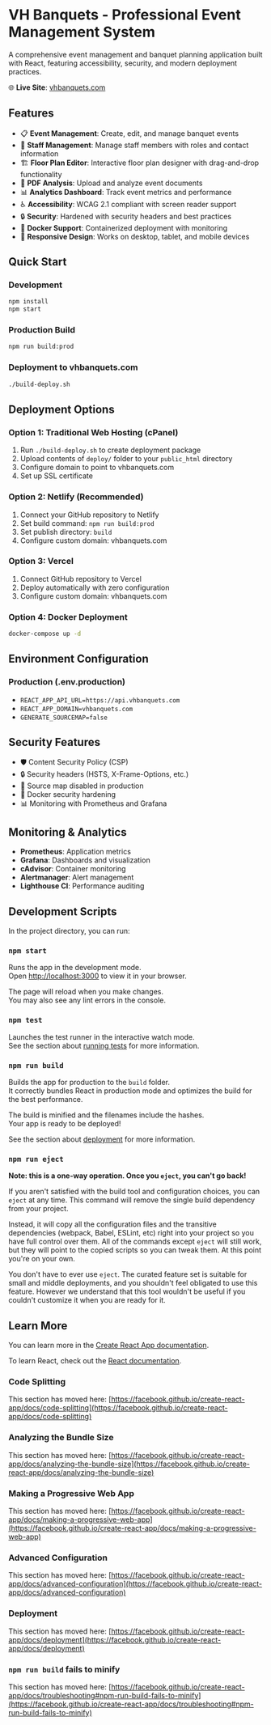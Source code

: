 # VH Banquets - Professional Event Management System

A comprehensive event management and banquet planning application built with React, featuring accessibility, security, and modern deployment practices.

🌐 **Live Site**: [vhbanquets.com](https://vhbanquets.com)

## Features

- 📋 **Event Management**: Create, edit, and manage banquet events
- 👥 **Staff Management**: Manage staff members with roles and contact information
- 🏗️ **Floor Plan Editor**: Interactive floor plan designer with drag-and-drop functionality
- 📄 **PDF Analysis**: Upload and analyze event documents
- 📊 **Analytics Dashboard**: Track event metrics and performance
- ♿ **Accessibility**: WCAG 2.1 compliant with screen reader support
- 🔒 **Security**: Hardened with security headers and best practices
- 🐳 **Docker Support**: Containerized deployment with monitoring
- 📱 **Responsive Design**: Works on desktop, tablet, and mobile devices

## Quick Start

### Development
```bash
npm install
npm start
```

### Production Build
```bash
npm run build:prod
```

### Deployment to vhbanquets.com
```bash
./build-deploy.sh
```

## Deployment Options

### Option 1: Traditional Web Hosting (cPanel)
1. Run `./build-deploy.sh` to create deployment package
2. Upload contents of `deploy/` folder to your `public_html` directory
3. Configure domain to point to vhbanquets.com
4. Set up SSL certificate

### Option 2: Netlify (Recommended)
1. Connect your GitHub repository to Netlify
2. Set build command: `npm run build:prod`
3. Set publish directory: `build`
4. Configure custom domain: vhbanquets.com

### Option 3: Vercel
1. Connect GitHub repository to Vercel
2. Deploy automatically with zero configuration
3. Configure custom domain: vhbanquets.com

### Option 4: Docker Deployment
```bash
docker-compose up -d
```

## Environment Configuration

### Production (.env.production)
- `REACT_APP_API_URL=https://api.vhbanquets.com`
- `REACT_APP_DOMAIN=vhbanquets.com`
- `GENERATE_SOURCEMAP=false`

## Security Features

- 🛡️ Content Security Policy (CSP)
- 🔒 Security headers (HSTS, X-Frame-Options, etc.)
- 🚫 Source map disabled in production
- 🔐 Docker security hardening
- 📊 Monitoring with Prometheus and Grafana

## Monitoring & Analytics

- **Prometheus**: Application metrics
- **Grafana**: Dashboards and visualization  
- **cAdvisor**: Container monitoring
- **Alertmanager**: Alert management
- **Lighthouse CI**: Performance auditing

## Development Scripts

In the project directory, you can run:

### `npm start`

Runs the app in the development mode.\
Open [http://localhost:3000](http://localhost:3000) to view it in your browser.

The page will reload when you make changes.\
You may also see any lint errors in the console.

### `npm test`

Launches the test runner in the interactive watch mode.\
See the section about [running tests](https://facebook.github.io/create-react-app/docs/running-tests) for more information.

### `npm run build`

Builds the app for production to the `build` folder.\
It correctly bundles React in production mode and optimizes the build for the best performance.

The build is minified and the filenames include the hashes.\
Your app is ready to be deployed!

See the section about [deployment](https://facebook.github.io/create-react-app/docs/deployment) for more information.

### `npm run eject`

**Note: this is a one-way operation. Once you `eject`, you can't go back!**

If you aren't satisfied with the build tool and configuration choices, you can `eject` at any time. This command will remove the single build dependency from your project.

Instead, it will copy all the configuration files and the transitive dependencies (webpack, Babel, ESLint, etc) right into your project so you have full control over them. All of the commands except `eject` will still work, but they will point to the copied scripts so you can tweak them. At this point you're on your own.

You don't have to ever use `eject`. The curated feature set is suitable for small and middle deployments, and you shouldn't feel obligated to use this feature. However we understand that this tool wouldn't be useful if you couldn't customize it when you are ready for it.

## Learn More

You can learn more in the [Create React App documentation](https://facebook.github.io/create-react-app/docs/getting-started).

To learn React, check out the [React documentation](https://reactjs.org/).

### Code Splitting

This section has moved here: [https://facebook.github.io/create-react-app/docs/code-splitting](https://facebook.github.io/create-react-app/docs/code-splitting)

### Analyzing the Bundle Size

This section has moved here: [https://facebook.github.io/create-react-app/docs/analyzing-the-bundle-size](https://facebook.github.io/create-react-app/docs/analyzing-the-bundle-size)

### Making a Progressive Web App

This section has moved here: [https://facebook.github.io/create-react-app/docs/making-a-progressive-web-app](https://facebook.github.io/create-react-app/docs/making-a-progressive-web-app)

### Advanced Configuration

This section has moved here: [https://facebook.github.io/create-react-app/docs/advanced-configuration](https://facebook.github.io/create-react-app/docs/advanced-configuration)

### Deployment

This section has moved here: [https://facebook.github.io/create-react-app/docs/deployment](https://facebook.github.io/create-react-app/docs/deployment)

### `npm run build` fails to minify

This section has moved here: [https://facebook.github.io/create-react-app/docs/troubleshooting#npm-run-build-fails-to-minify](https://facebook.github.io/create-react-app/docs/troubleshooting#npm-run-build-fails-to-minify)
